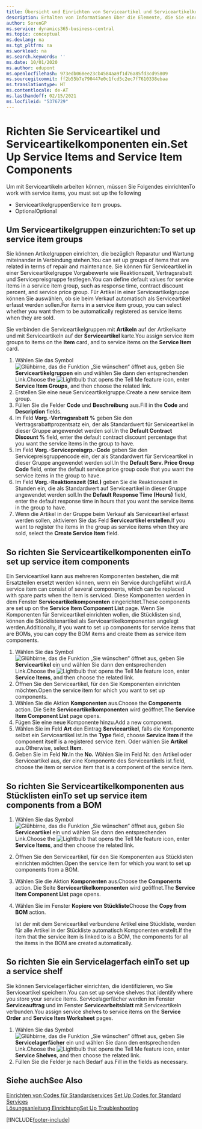```yaml
---
title: Übersicht und Einrichten von Serviceartikel und Serviceartikelkomponenten  | Microsoft Docs
description: Erhalten von Informationen über die Elemente, die Sie einrichten müssen, bevor Sie Serviceartikel, einschließlich Vorgabewerte wie Reaktionszeit, Vertragsrabatt, und Servicepreisgruppen verwenden können.
author: SorenGP
ms.service: dynamics365-business-central
ms.topic: conceptual
ms.devlang: na
ms.tgt_pltfrm: na
ms.workload: na
ms.search.keywords: ''
ms.date: 10/01/2020
ms.author: edupont
ms.openlocfilehash: 973edb068ee23cb4584aa9f1d76a85fd3cd95809
ms.sourcegitcommit: ff2b55b7e790447e0c1fcd5c2ec7f7610338ebaa
ms.translationtype: HT
ms.contentlocale: de-AT
ms.lasthandoff: 02/15/2021
ms.locfileid: "5376729"
---
```

# <a name="set-up-service-items-and-service-item-components"></a><span data-ttu-id="6f606-103">Richten Sie Serviceartikel und Serviceartikelkomponenten ein.</span><span class="sxs-lookup"><span data-stu-id="6f606-103">Set Up Service Items and Service Item Components</span></span>
<span data-ttu-id="6f606-104">Um mit Serviceartikeln arbeiten können, müssen Sie Folgendes einrichten</span><span class="sxs-lookup"><span data-stu-id="6f606-104">To work with service items, you must set up the following</span></span>

* <span data-ttu-id="6f606-105">Serviceartikelgruppen</span><span class="sxs-lookup"><span data-stu-id="6f606-105">Service item groups.</span></span>
* <span data-ttu-id="6f606-106">Optional</span><span class="sxs-lookup"><span data-stu-id="6f606-106">Optional</span></span>

## <a name="to-set-up-service-item-groups"></a><span data-ttu-id="6f606-107">Um Serviceartikelgruppen einzurichten:</span><span class="sxs-lookup"><span data-stu-id="6f606-107">To set up service item groups</span></span>
<span data-ttu-id="6f606-108">Sie können Artikelgruppen einrichten, die bezüglich Reparatur und Wartung miteinander in Verbindung stehen.</span><span class="sxs-lookup"><span data-stu-id="6f606-108">You can set up groups of items that are related in terms of repair and maintenance.</span></span> <span data-ttu-id="6f606-109">Sie können für Serviceartikel in einer Serviceartikelgruppe Vorgabewerte wie Reaktionszeit, Vertragsrabatt und Servicepreisgruppe festlegen.</span><span class="sxs-lookup"><span data-stu-id="6f606-109">You can define default values for service items in a service item group, such as response time, contract discount percent, and service price group.</span></span> <span data-ttu-id="6f606-110">Für Artikel in einer Serviceartikelgruppe können Sie auswählen, ob sie beim Verkauf automatisch als Serviceartikel erfasst werden sollen.</span><span class="sxs-lookup"><span data-stu-id="6f606-110">For items in a service item group, you can select whether you want them to be automatically registered as service items when they are sold.</span></span>  

<span data-ttu-id="6f606-111">Sie verbinden die Serviceartikelgruppen mit **Artikeln** auf der Artikelkarte und mit Serviceartikeln auf der **Serviceartikel** karte.</span><span class="sxs-lookup"><span data-stu-id="6f606-111">You assign service item groups to items on the **Item** card, and to service items on the **Service Item** card.</span></span>  

1. <span data-ttu-id="6f606-112">Wählen Sie das Symbol ![Glühbirne, das die Funktion „Sie wünschen“ öffnet](media/ui-search/search_small.png "Tell Me-Funktion") aus, geben Sie **Serviceartikelgruppen** ein und wählen Sie dann den entsprechenden Link.</span><span class="sxs-lookup"><span data-stu-id="6f606-112">Choose the ![Lightbulb that opens the Tell Me feature](media/ui-search/search_small.png "Tell me what you want to do") icon, enter **Service Item Groups**, and then choose the related link.</span></span>  
2. <span data-ttu-id="6f606-113">Erstellen Sie eine neue Serviceartikelgruppe.</span><span class="sxs-lookup"><span data-stu-id="6f606-113">Create a new service item group.</span></span>  
3. <span data-ttu-id="6f606-114">Füllen Sie die Felder **Code** und **Beschreibung** aus.</span><span class="sxs-lookup"><span data-stu-id="6f606-114">Fill in the **Code** and **Description** fields.</span></span>  
4. <span data-ttu-id="6f606-115">Im Feld **Vorg.-Vertragsrabatt %** geben Sie den Vertragsrabattprozentsatz ein, der als Standardwert für Serviceartikel in dieser Gruppe angewendet werden soll.</span><span class="sxs-lookup"><span data-stu-id="6f606-115">In the **Default Contract Discount %** field, enter the default contract discount percentage that you want the service items in the group to have.</span></span>  
5. <span data-ttu-id="6f606-116">Im Feld **Vorg.-Servicepreisgrp.-Code** geben Sie den Servicepreisgruppencode ein, der als Standardwert für Serviceartikel in dieser Gruppe angewendet werden soll.</span><span class="sxs-lookup"><span data-stu-id="6f606-116">In the **Default Serv. Price Group Code** field, enter the default service price group code that you want the service items in the group to have.</span></span>  
6. <span data-ttu-id="6f606-117">Im Feld **Vorg.-Reaktionszeit (Std.)** geben Sie die Reaktionszeit in Stunden ein, die als Standardwert auf Serviceartikel in dieser Gruppe angewendet werden soll.</span><span class="sxs-lookup"><span data-stu-id="6f606-117">In the **Default Response Time (Hours)** field, enter the default response time in hours that you want the service items in the group to have.</span></span>  
7. <span data-ttu-id="6f606-118">Wenn die Artikel in der Gruppe beim Verkauf als Serviceartikel erfasst werden sollen, aktivieren Sie das Feld **Serviceartikel erstellen**.</span><span class="sxs-lookup"><span data-stu-id="6f606-118">If you want to register the items in the group as service items when they are sold, select the **Create Service Item** field.</span></span>  

## <a name="to-set-up-service-item-components"></a><span data-ttu-id="6f606-119">So richten Sie Serviceartikelkomponenten ein</span><span class="sxs-lookup"><span data-stu-id="6f606-119">To set up service item components</span></span>
<span data-ttu-id="6f606-120">Ein Serviceartikel kann aus mehreren Komponenten bestehen, die mit Ersatzteilen ersetzt werden können, wenn ein Service durchgeführt wird.</span><span class="sxs-lookup"><span data-stu-id="6f606-120">A service item can consist of several components, which can be replaced with spare parts when the item is serviced.</span></span> <span data-ttu-id="6f606-121">Diese Komponenten werden in dem Fenster **Serviceartikelkomponenten** eingerichtet.</span><span class="sxs-lookup"><span data-stu-id="6f606-121">These components are set up on the **Service Item Component List** page.</span></span> <span data-ttu-id="6f606-122">Wenn Sie Komponenten für Serviceartikel einrichten wollen, die Stücklisten sind, können die Stücklistenartikel als Serviceartikelkomponenten angelegt werden.</span><span class="sxs-lookup"><span data-stu-id="6f606-122">Additionally, if you want to set up components for service items that are BOMs, you can copy the BOM items and create them as service item components.</span></span>

1. <span data-ttu-id="6f606-123">Wählen Sie das Symbol ![Glühbirne, das die Funktion „Sie wünschen“ öffnet](media/ui-search/search_small.png "Tell Me-Funktion") aus, geben Sie **Serviceartikel** ein und wählen Sie dann den entsprechenden Link.</span><span class="sxs-lookup"><span data-stu-id="6f606-123">Choose the ![Lightbulb that opens the Tell Me feature](media/ui-search/search_small.png "Tell me what you want to do") icon, enter **Service Items**, and then choose the related link.</span></span>
2. <span data-ttu-id="6f606-124">Öffnen Sie den Serviceartikel, für den Sie Komponenten einrichten möchten.</span><span class="sxs-lookup"><span data-stu-id="6f606-124">Open the service item for which you want to set up components.</span></span>  
3. <span data-ttu-id="6f606-125">Wählen Sie die Aktion **Komponenten** aus.</span><span class="sxs-lookup"><span data-stu-id="6f606-125">Choose the **Components** action.</span></span> <span data-ttu-id="6f606-126">Die Seite **Serviceartikelkomponenten** wird geöffnet.</span><span class="sxs-lookup"><span data-stu-id="6f606-126">The **Service Item Component List** page opens.</span></span>  
4. <span data-ttu-id="6f606-127">Fügen Sie eine neue Komponente hinzu.</span><span class="sxs-lookup"><span data-stu-id="6f606-127">Add a new component.</span></span>  
5. <span data-ttu-id="6f606-128">Wählen Sie im Feld **Art** den Eintrag **Serviceartikel**, falls die Komponente selbst ein Serviceartikel ist.</span><span class="sxs-lookup"><span data-stu-id="6f606-128">In the **Type** field, choose **Service Item** if the component itself is a registered service item.</span></span> <span data-ttu-id="6f606-129">Oder wählen Sie **Artikel** aus.</span><span class="sxs-lookup"><span data-stu-id="6f606-129">Otherwise, select **Item**.</span></span>  
6. <span data-ttu-id="6f606-130">Geben Sie im Feld **Nr.**</span><span class="sxs-lookup"><span data-stu-id="6f606-130">In the **No.**</span></span> <span data-ttu-id="6f606-131">Wählen Sie im Feld Nr. den Artikel oder Serviceartikel aus, der eine Komponente des Serviceartikels ist.</span><span class="sxs-lookup"><span data-stu-id="6f606-131">field, choose the item or service item that is a component of the service item.</span></span>  

## <a name="to-set-up-service-item-components-from-a-bom"></a><span data-ttu-id="6f606-132">So richten Sie Serviceartikelkomponenten aus Stücklisten ein</span><span class="sxs-lookup"><span data-stu-id="6f606-132">To set up service item components from a BOM</span></span>
1.  <span data-ttu-id="6f606-133">Wählen Sie das Symbol ![Glühbirne, das die Funktion „Sie wünschen“ öffnet](media/ui-search/search_small.png "Tell Me-Funktion") aus, geben Sie **Serviceartikel** ein und wählen Sie dann den entsprechenden Link.</span><span class="sxs-lookup"><span data-stu-id="6f606-133">Choose the ![Lightbulb that opens the Tell Me feature](media/ui-search/search_small.png "Tell me what you want to do") icon, enter **Service Items**, and then choose the related link.</span></span>  
2. <span data-ttu-id="6f606-134">Öffnen Sie den Serviceartikel, für den Sie Komponenten aus Stücklisten einrichten möchten.</span><span class="sxs-lookup"><span data-stu-id="6f606-134">Open the service item for which you want to set up components from a BOM.</span></span>  
3. <span data-ttu-id="6f606-135">Wählen Sie die Aktion **Komponenten** aus.</span><span class="sxs-lookup"><span data-stu-id="6f606-135">Choose the **Components** action.</span></span> <span data-ttu-id="6f606-136">Die Seite **Serviceartikelkomponenten** wird geöffnet.</span><span class="sxs-lookup"><span data-stu-id="6f606-136">The **Service Item Component List** page opens.</span></span>  
4. <span data-ttu-id="6f606-137">Wählen Sie im Fenster **Kopiere von Stückliste**</span><span class="sxs-lookup"><span data-stu-id="6f606-137">Choose the **Copy from BOM** action.</span></span>  

    <span data-ttu-id="6f606-138">Ist der mit dem Serviceartikel verbundene Artikel eine Stückliste, werden für alle Artikel in der Stückliste automatisch Komponenten erstellt.</span><span class="sxs-lookup"><span data-stu-id="6f606-138">If the item that the service item is linked to is a BOM, the components for all the items in the BOM are created automatically.</span></span>  

## <a name="to-set-up-a-service-shelf"></a><span data-ttu-id="6f606-139">So richten Sie ein Servicelagerfach ein</span><span class="sxs-lookup"><span data-stu-id="6f606-139">To set up a service shelf</span></span>
<span data-ttu-id="6f606-140">Sie können Servicelagerfächer einrichten, die identifizieren, wo Sie Serviceartikel speichern.</span><span class="sxs-lookup"><span data-stu-id="6f606-140">You can set up service shelves that identify where you store your service items.</span></span> <span data-ttu-id="6f606-141">Servicelagerfächer werden im Fenster **Serviceauftrag** und im Fenster **Servicearbeitsblatt** mit Serviceartikeln verbunden.</span><span class="sxs-lookup"><span data-stu-id="6f606-141">You assign service shelves to service items on the **Service Order** and **Service Item Worksheet** pages.</span></span>  

1. <span data-ttu-id="6f606-142">Wählen Sie das Symbol ![Glühbirne, das die Funktion „Sie wünschen“ öffnet](media/ui-search/search_small.png "Tell Me-Funktion") aus, geben Sie **Servicelagerfächer** ein und wählen Sie dann den entsprechenden Link.</span><span class="sxs-lookup"><span data-stu-id="6f606-142">Choose the ![Lightbulb that opens the Tell Me feature](media/ui-search/search_small.png "Tell me what you want to do") icon, enter **Service Shelves**, and then choose the related link.</span></span>
2. <span data-ttu-id="6f606-143">Füllen Sie die Felder je nach Bedarf aus.</span><span class="sxs-lookup"><span data-stu-id="6f606-143">Fill in the fields as necessary.</span></span>

## <a name="see-also"></a><span data-ttu-id="6f606-144">Siehe auch</span><span class="sxs-lookup"><span data-stu-id="6f606-144">See Also</span></span>
<span data-ttu-id="6f606-145">[Einrichten von Codes für Standardservices](service-how-setup-service-coding.md) </span><span class="sxs-lookup"><span data-stu-id="6f606-145">[Set Up Codes for Standard Services](service-how-setup-service-coding.md) </span></span>  
[<span data-ttu-id="6f606-146">Lösungsanleitung Einrichtung</span><span class="sxs-lookup"><span data-stu-id="6f606-146">Set Up Troubleshooting</span></span>](service-how-setup-troubleshooting.md)


[!INCLUDE[footer-include](includes/footer-banner.md)]